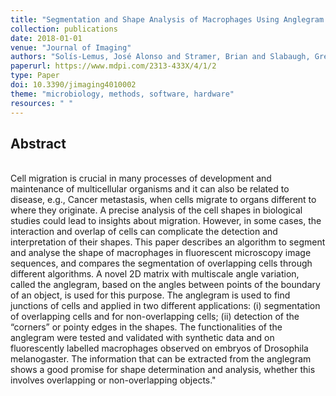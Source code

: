 ```yaml
---
title: "Segmentation and Shape Analysis of Macrophages Using Anglegram Analysis"
collection: publications
date: 2018-01-01
venue: "Journal of Imaging"
authors: "Solís-Lemus, José Alonso and Stramer, Brian and Slabaugh, Greg and Reyes-Aldasoro, Constantino Carlos"
paperurl: https://www.mdpi.com/2313-433X/4/1/2
type: Paper
doi: 10.3390/jimaging4010002
theme: "microbiology, methods, software, hardware"
resources: " "
---
```

<h2> Abstract </h2>  <br> Cell migration is crucial in many processes of development and maintenance of multicellular organisms and it can also be related to disease, e.g., Cancer metastasis, when cells migrate to organs different to where they originate. A precise analysis of the cell shapes in biological studies could lead to insights about migration. However, in some cases, the interaction and overlap of cells can complicate the detection and interpretation of their shapes. This paper describes an algorithm to segment and analyse the shape of macrophages in fluorescent microscopy image sequences, and compares the segmentation of overlapping cells through different algorithms. A novel 2D matrix with multiscale angle variation, called the anglegram, based on the angles between points of the boundary of an object, is used for this purpose. The anglegram is used to find junctions of cells and applied in two different applications: (i) segmentation of overlapping cells and for non-overlapping cells; (ii) detection of the “corners” or pointy edges in the shapes. The functionalities of the anglegram were tested and validated with synthetic data and on fluorescently labelled macrophages observed on embryos of Drosophila melanogaster. The information that can be extracted from the anglegram shows a good promise for shape determination and analysis, whether this involves overlapping or non-overlapping objects."
